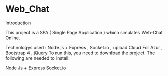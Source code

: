 # Web_Chat
Introduction

This project is a SPA ( Single Page Application ) which simulates Web-Chat Online.

Technologys used : Node.js + Express , Socket.io , upload Cloud For Azur , Bootstrap 4 , jQuery
To run this, you need to download the project.
The following are needed to install:


Node Js  + Express
Socket.io

